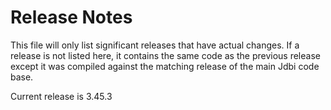 # Release Notes

This file will only list significant releases that have actual
changes. If a release is not listed here, it contains the same code as
the previous release except it was compiled against the matching
release of the main Jdbi code base.

Current release is 3.45.3
